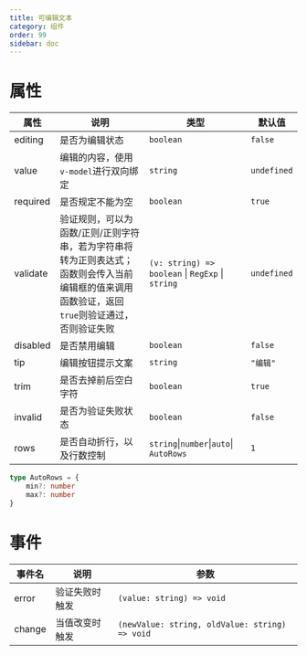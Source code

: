 ```yaml
---
title: 可编辑文本
category: 组件
order: 99 
sidebar: doc
---
```


# 属性

| 属性 | 说明 | 类型 | 默认值 |
| --- | --- | --- | --- |
| editing | 是否为编辑状态 | `boolean` | `false` |
| value | 编辑的内容，使用`v-model`进行双向绑定 | `string` | `undefined` |
| required | 是否规定不能为空 | `boolean` | `true` |
| validate | 验证规则，可以为函数/正则/正则字符串，若为字符串将转为正则表达式；函数则会传入当前编辑框的值来调用函数验证，返回`true`则验证通过，否则验证失败 | `(v: string) => boolean` &#124; `RegExp` &#124; `string` | `undefined` |
| disabled | 是否禁用编辑 | `boolean` | `false` |
| tip | 编辑按钮提示文案 | `string` | `"编辑"` |
| trim | 是否去掉前后空白字符 | `boolean` | `true` |
| invalid | 是否为验证失败状态 | `boolean` | `false` |
| rows | 是否自动折行，以及行数控制 | `string`&#124;`number`&#124;`auto`&#124; `AutoRows` | `1` |
```ts
type AutoRows = {
    min?: number
    max?: number
} 
```
# 事件

| 事件名 | 说明 | 参数 |
| --- | --- | --- |
| error | 验证失败时触发 | `(value: string) => void` |
| change | 当值改变时触发 | `(newValue: string, oldValue: string) => void` |
